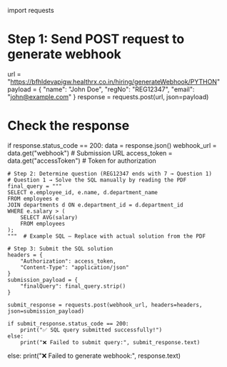 import requests

# Step 1: Send POST request to generate webhook
url = "https://bfhldevapigw.healthrx.co.in/hiring/generateWebhook/PYTHON"
payload = {
    "name": "John Doe",
    "regNo": "REG12347",
    "email": "john@example.com"
}
response = requests.post(url, json=payload)

# Check the response
if response.status_code == 200:
    data = response.json()
    webhook_url = data.get("webhook")  # Submission URL
    access_token = data.get("accessToken")  # Token for authorization

    # Step 2: Determine question (REG12347 ends with 7 → Question 1)
    # Question 1 → Solve the SQL manually by reading the PDF
    final_query = """
    SELECT e.employee_id, e.name, d.department_name
    FROM employees e
    JOIN departments d ON e.department_id = d.department_id
    WHERE e.salary > (
        SELECT AVG(salary)
        FROM employees
    );
    """  # Example SQL – Replace with actual solution from the PDF

    # Step 3: Submit the SQL solution
    headers = {
        "Authorization": access_token,
        "Content-Type": "application/json"
    }
    submission_payload = {
        "finalQuery": final_query.strip()
    }

    submit_response = requests.post(webhook_url, headers=headers, json=submission_payload)

    if submit_response.status_code == 200:
        print("✅ SQL query submitted successfully!")
    else:
        print("❌ Failed to submit query:", submit_response.text)
else:
    print("❌ Failed to generate webhook:", response.text)
